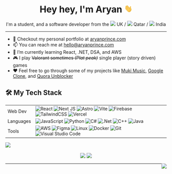 <h1 align="center"> Hey hey, I'm Aryan <img src="https://raw.githubusercontent.com/aryanprince/aryanprince/main/assets/wave.gif" height="25px" width="25px"> </h1>

<!-- ABOUT ME -->
<p align="center"> I'm a student, and a software developer from the <img src="https://cdn-icons-png.flaticon.com/512/299/299688.png" width="13"/> UK / <img src="https://cdn-icons-png.flaticon.com/512/299/299922.png" width="13"/> Qatar / <img src="https://cdn-icons-png.flaticon.com/512/299/299702.png" width="13"/> India </p>

<hr>

- 🔭 Checkout my personal portfolio at [aryanprince.com](https://aryanprince.com)
- 📫 You can reach me at [hello@aryanprince.com](mailto:hello@aryanprince.com)
- 🌱 I’m currently learning React, .NET, DSA, and AWS
- 🎮 I play ~~Valorant sometimes _(Plat peak)_~~ single player (story driven) games
- ❤️ Feel free to go through some of my projects like [Muki Music](https://github.com/aryanprince/muki-music), [Google Clone](https://github.com/aryanprince/clone-google), and [Quora Unblocker](https://github.com/aryanprince/quora-unblocker)

<!-- TECH STACK LOGOS -->
## 🛠️ My Tech Stack 

|           |             |
|-----------|-------------|
| Web Dev   | ![React](https://img.shields.io/badge/react-000000.svg?style=for-the-badge&logo=react&logoColor=61dafb) ![Next JS](https://img.shields.io/badge/Next.js-black?style=for-the-badge&logo=next.js&logoColor=white) ![Astro](https://img.shields.io/badge/-Astro-000000?style=for-the-badge&logo=astro) ![Vite](https://img.shields.io/badge/vite-000000.svg?style=for-the-badge&logo=vite&logoColor=8975fe) ![Firebase](https://img.shields.io/badge/firebase-000000.svg?style=for-the-badge&logo=firebase) ![TailwindCSS](https://img.shields.io/badge/tailwind%20css-000000.svg?style=for-the-badge&logo=tailwind-css&logoColor=38b2ac) ![Vercel](https://img.shields.io/badge/vercel-%23000000.svg?style=for-the-badge&logo=vercel&logoColor=white) |
| Languages | ![JavaScript](https://img.shields.io/badge/javascript-000000.svg?style=for-the-badge&logo=javascript&logoColor=fcdc00) ![Python](https://img.shields.io/badge/python-000000?style=for-the-badge&logo=python&logoColor=f2c83f) ![C#](https://img.shields.io/badge/c%23-000000.svg?style=for-the-badge&logo=c-sharp&logoColor=239120) ![.Net](https://img.shields.io/badge/.NET-000000?style=for-the-badge&logo=.net&logoColor=c792ea) ![C++](https://img.shields.io/badge/c++-000000.svg?style=for-the-badge&logo=c%2B%2B&logoColor=005494) ![Java](https://img.shields.io/badge/java-000000.svg?style=for-the-badge&logo=java&logoColor=ed8b00) |
| Tools     | ![AWS](https://img.shields.io/badge/Amazon%20AWS-000000.svg?style=for-the-badge&logo=amazon-aws&logoColor=ea901d) ![Figma](https://img.shields.io/badge/figma-000000.svg?style=for-the-badge&logo=figma&logoColor=figma) ![Linux](https://img.shields.io/badge/Linux-000000?style=for-the-badge&logo=linux&logoColor=ffca28) ![Docker](https://img.shields.io/badge/docker-000000.svg?style=for-the-badge&logo=docker&logoColor=0db7ed) ![Git](https://img.shields.io/badge/git-000000.svg?style=for-the-badge&logo=git&logoColor=f05033) ![Visual Studio Code](https://img.shields.io/badge/VS%20Code-000000.svg?style=for-the-badge&logo=visual-studio-code&logoColor=0078d7)  |

<!-- OLD TECH STACK LOGOS 
## 🛠️ My Tech Stack 
<div>
  <a href="https://www.javascript.com/"><img src="https://cdn.jsdelivr.net/gh/devicons/devicon/icons/javascript/javascript-original.svg" title="JavaScript" alt="JavaScript" width="40" height="40"/></a>&nbsp;
  <a href="https://www.typescriptlang.org/"><img src="https://cdn.jsdelivr.net/gh/devicons/devicon/icons/typescript/typescript-original.svg" title="TypeScript" alt="TypeScript" width="40" height="40"/></a>&nbsp;
  <a href="https://reactjs.org/"><img src="https://cdn.jsdelivr.net/gh/devicons/devicon/icons/react/react-original.svg" title="React.js" alt="React.js" width="40" height="40"/></a>&nbsp;
  <a href="https://nextjs.org/"><img src="https://cdn.jsdelivr.net/gh/devicons/devicon/icons/nextjs/nextjs-original.svg" title="Next.js" alt="Next.js" width="40" height="40"/></a>&nbsp;
  <a href="https://firebase.google.com/"><img src="https://cdn.jsdelivr.net/gh/devicons/devicon/icons/firebase/firebase-plain.svg" title="Firebase" alt="Firebase" width="40" height="40"/></a>&nbsp;
  <a href="https://tailwindcss.com/"><img src="https://cdn.jsdelivr.net/gh/devicons/devicon/icons/tailwindcss/tailwindcss-plain.svg" title="Tailwind CSS" alt="Tailwind CSS" width="40" height="40"/></a>&nbsp;
  <a href="https://getbootstrap.com/"><img src="https://cdn.jsdelivr.net/gh/devicons/devicon/icons/bootstrap/bootstrap-original.svg" title="Bootstrap CSS" alt="Bootstrap CSS" width="40" height="40"/></a>&nbsp;
  &nbsp;&nbsp;&nbsp;&nbsp;&nbsp;&nbsp;&nbsp;&nbsp;
  <a href="https://www.python.org/"><img src="https://cdn.jsdelivr.net/gh/devicons/devicon/icons/python/python-original.svg" title="Python" alt="Python" width="40" height="40"/></a>&nbsp;
  <a href="https://www.java.com/"><img src="https://cdn.jsdelivr.net/gh/devicons/devicon/icons/java/java-original.svg" title="Java" alt="Java" width="40" height="40"/></a>&nbsp;
  <a href="https://cplusplus.com/"><img src="https://cdn.jsdelivr.net/gh/devicons/devicon/icons/cplusplus/cplusplus-original.svg" title="C++" alt="C++" width="40" height="40"/></a>&nbsp;
  <a href="https://learn.microsoft.com/en-us/dotnet/csharp/"><img src="https://cdn.jsdelivr.net/gh/devicons/devicon/icons/csharp/csharp-original.svg" title="C#" alt="C#" width="40" height="40"/></a>&nbsp;
  &nbsp;&nbsp;&nbsp;&nbsp;&nbsp;&nbsp;&nbsp;&nbsp;
  <a href="https://aws.amazon.com/"><img src="https://cdn.jsdelivr.net/gh/devicons/devicon/icons/amazonwebservices/amazonwebservices-original.svg" title="Amazon AWS" alt="Amazon AWS" width="40" height="40"/></a>&nbsp;
  <a href="https://ubuntu.com/"><img src="https://cdn.jsdelivr.net/gh/devicons/devicon/icons/linux/linux-original.svg" title="Linux" alt="Linux" width="40" height="40"/></a>&nbsp;
  <a href="https://www.docker.com/"><img src="https://cdn.jsdelivr.net/gh/devicons/devicon/icons/docker/docker-plain.svg" title="Docker" alt="Docker" width="40" height="40"/></a>&nbsp;
  <a href="https://git-scm.com/"><img src="https://cdn.jsdelivr.net/gh/devicons/devicon/icons/git/git-original.svg" title="Git" alt="Git" width="40" height="40"/></a>&nbsp;
</div>
-->

<!-- GITHUB STATS -->

<div>
<img src="https://activity-graph.herokuapp.com/graph?username=aryanprince&theme=material-palenight&bg_color=00000000&point=00000000&hide_border=true&custom_title=Keep+Exploring,+Learning+and+Contributing+away...&area=true">
</div>
<p align="center">
  <a href="#"><img src="https://github-readme-stats.vercel.app/api?username=aryanprince&count_private=true&&show_icons=true&theme=material-palenight" width="400"></a> 
  <a href="#"><img src="https://github-readme-streak-stats.herokuapp.com/?user=aryanprince&count_private=true&show_icons=true&theme=material-palenight" width="400"></a>
</p>

<!-- PREV GITHUB STATS
| <a href="https://github.com/aryanprince"><img align="center" src="https://github-readme-stats.vercel.app/api?username=aryanprince&hide=issues&count_private=true&show_icons=true&theme=material-palenight&hide_border=true" alt="Aryan's github stats" /></a> | <a href="https://github.com/aryanprince"><img align="center" src="https://github-readme-stats.vercel.app/api/top-langs/?username=aryanprince&layout=compact&theme=material-palenight&hide_border=true" /></a> |
| ------------- | ------------- |
 -->

<!-- PROFILE VIEWS BADGE -->
<img align="right" src="https://komarev.com/ghpvc/?username=aryanprince&color=b888da&style=for-the-badge" >
<hr>
